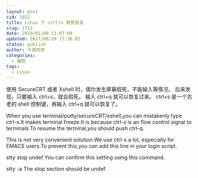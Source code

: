 ```yaml
---
layout: post
cid: 1022
title: Linux 下 ctrl+s 假死恢复
slug: 1712
date: 2010/01/08 21:07:00
updated: 2017/08/19 17:38:02
status: publish
author: 千夜同学
categories: 
  - 编程
tags: 
  - Linux
---
```



使用 SecureCRT 或者 Xshell 时，偶尔发生屏幕假死，不能输入等情况。
后来发现，只要输入 ctrl+s，就会假死。
输入 ctrl+q 就可以恢复过来。
ctrl+s 是一个古老的 shell 控制键，再输入 ctrl+q 就可以恢复了。

<!--more-->

When you use terminal/putty/secureCRT/xshell,you can mistakenly type ctrl-s.It makes terminal freeze.It is because ctrl-s is an flow control signal to terminals.To resume the terminal,you should push ctrl-q.

This is not very convenient solution.We use ctrl-s a lot, especially for EMACS users.To prevent this,you can add this line in your login script.

stty stop undef
You can confirm this setting using this command.

stty -a
The stop section should be undef.
